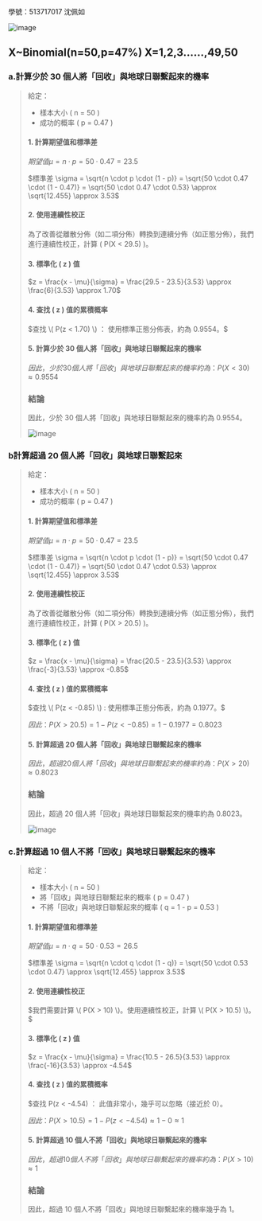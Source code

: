 學號：513717017 沈佩如

![image](https://github.com/user-attachments/assets/446c7a94-a5b0-4c90-9967-1e0470b77761)

## X~Binomial(n=50,p=47%) X=1,2,3......,49,50

### a.計算少於 30 個人將「回收」與地球日聯繫起來的機率

>給定：
>- 樣本大小 \( n = 50 \)
>- 成功的概率 \( p = 0.47 \)
>
>#### 1. 計算期望值和標準差
>
>$期望值 \mu = n \cdot p = 50 \cdot 0.47 = 23.5$
>
>$標準差 \sigma = \sqrt{n \cdot p \cdot (1 - p)} = \sqrt{50 \cdot 0.47 \cdot (1 - 0.47)} = \sqrt{50 \cdot 0.47 \cdot 0.53} \approx \sqrt{12.455} \approx 3.53$
>
>#### 2. 使用連續性校正
>
>為了改善從離散分佈（如二項分佈）轉換到連續分佈（如正態分佈），我們進行連續性校正，計算 \( P(X < 29.5) \)。
>
>#### 3. 標準化 \( z \) 值
>
>$z = \frac{x - \mu}{\sigma} = \frac{29.5 - 23.5}{3.53} \approx \frac{6}{3.53} \approx 1.70$
>
>#### 4. 查找 \( z \) 值的累積概率
>
>$查找 \( P(z < 1.70) \) ： 使用標準正態分佈表，約為 0.9554。$
>
>#### 5. 計算少於 30 個人將「回收」與地球日聯繫起來的機率
>
>$因此，少於 30 個人將「回收」與地球日聯繫起來的機率約為：P(X < 30) \approx 0.9554$
>
>### 結論
>
>因此，少於 30 個人將「回收」與地球日聯繫起來的機率約為 0.9554。
>
>![image](https://github.com/user-attachments/assets/49318b8d-a50a-4dfa-aaf8-9c4fcfd00c94)

### b計算超過 20 個人將「回收」與地球日聯繫起來

>給定：
>- 樣本大小 \( n = 50 \)
>- 成功的概率 \( p = 0.47 \)
>
>#### 1. 計算期望值和標準差
>
>$期望值 \mu = n \cdot p = 50 \cdot 0.47 = 23.5$
>
>$標準差 \sigma = \sqrt{n \cdot p \cdot (1 - p)} = \sqrt{50 \cdot 0.47 \cdot (1 - 0.47)} = \sqrt{50 \cdot 0.47 \cdot 0.53} \approx \sqrt{12.455} \approx 3.53$
>
>#### 2. 使用連續性校正
>
>為了改善從離散分佈（如二項分佈）轉換到連續分佈（如正態分佈），我們進行連續性校正，計算 \( P(X > 20.5) \)。
>
>#### 3. 標準化 \( z \) 值
>
>$z = \frac{x - \mu}{\sigma} = \frac{20.5 - 23.5}{3.53} \approx \frac{-3}{3.53} \approx -0.85$
>
>#### 4. 查找 \( z \) 值的累積概率
>
>$查找 \( P(z < -0.85) \) : 使用標準正態分佈表，約為 0.1977。$
>
>$因此：P(X > 20.5) = 1 - P(z < -0.85) = 1 - 0.1977 = 0.8023$
>
>#### 5. 計算超過 20 個人將「回收」與地球日聯繫起來的機率
>
>$因此，超過 20 個人將「回收」與地球日聯繫起來的機率約為：P(X > 20) \approx 0.8023$
>
>### 結論
>
>因此，超過 20 個人將「回收」與地球日聯繫起來的機率約為 0.8023。
>
>![image](https://github.com/user-attachments/assets/79428404-14c9-42b2-822c-43e5c6a23584)


### c.計算超過 10 個人不將「回收」與地球日聯繫起來的機率
>
>給定：
>- 樣本大小 \( n = 50 \)
>- 將「回收」與地球日聯繫起來的概率 \( p = 0.47 \)
>- 不將「回收」與地球日聯繫起來的概率 \( q = 1 - p = 0.53 \)
>
>#### 1. 計算期望值和標準差
>
>$期望值 \mu = n \cdot q = 50 \cdot 0.53 = 26.5$
>
>$標準差 \sigma = \sqrt{n \cdot q \cdot (1 - q)} = \sqrt{50 \cdot 0.53 \cdot 0.47} \approx \sqrt{12.455} \approx 3.53$
>
>#### 2. 使用連續性校正
>
>$我們需要計算 \( P(X > 10) \)。使用連續性校正，計算 \( P(X > 10.5) \)。$
>
>#### 3. 標準化 \( z \) 值
>
>$z = \frac{x - \mu}{\sigma} = \frac{10.5 - 26.5}{3.53} \approx \frac{-16}{3.53} \approx -4.54$
>
>#### 4. 查找 \( z \) 值的累積概率
>
>$查找 P(z < -4.54) ： 此值非常小，幾乎可以忽略（接近於 0）。
>
>$因此：P(X > 10.5) = 1 - P(z < -4.54) \approx 1 - 0 \approx 1$
>
>#### 5. 計算超過 10 個人不將「回收」與地球日聯繫起來的機率
>
>$因此，超過 10 個人不將「回收」與地球日聯繫起來的機率約為：P(X > 10) \approx 1$
>
>### 結論
>
>因此，超過 10 個人不將「回收」與地球日聯繫起來的機率幾乎為 1。
